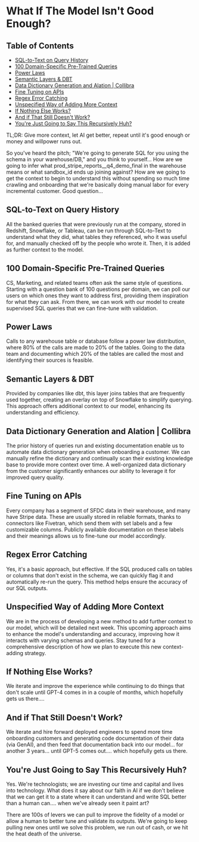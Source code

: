 # What If The Model Isn't Good Enough?

## Table of Contents
- [SQL-to-Text on Query History](#sql-to-text-on-query-history)
- [100 Domain-Specific Pre-Trained Queries](#100-domain-specific-pre-trained-queries)
- [Power Laws](#power-laws)
- [Semantic Layers & DBT](#semantic-layers--dbt)
- [Data Dictionary Generation and Alation | Collibra](#data-dictionary-generation-and-alation--collibra)
- [Fine Tuning on APIs](#fine-tuning-on-apis)
- [Regex Error Catching](#regex-error-catching)
- [Unspecified Way of Adding More Context](#unspecified-way-of-adding-more-context)
- [If Nothing Else Works?](#if-nothing-else-works)
- [And if That Still Doesn't Work?](#and-if-that-still-doesnt-work)
- [You're Just Going to Say This Recursively Huh?](#youre-just-going-to-say-this-recursively-huh)

TL;DR: Give more context, let AI get better, repeat until it's good enough or money and willpower runs out.

So you've heard the pitch; "We're going to generate SQL for you using the schema in your warehouse/DB," and you think to yourself... How are we going to infer what prod_stripe_reports_<productname3>_q4_demo_final in the warehouse means or what sandbox_id ends up joining against? How are we going to get the context to begin to understand this without spending so much time crawling and onboarding that we're basically doing manual labor for every incremental customer. Good question…

## SQL-to-Text on Query History

All the banked queries that were previously run at the company, stored in Redshift, Snowflake, or Tableau, can be run through SQL-to-Text to understand what they did, what tables they referenced, who it was useful for, and manually checked off by the people who wrote it. Then, it is added as further context to the model.

## 100 Domain-Specific Pre-Trained Queries

CS, Marketing, and related teams often ask the same style of questions. Starting with a question bank of 100 questions per domain, we can poll our users on which ones they want to address first, providing them inspiration for what they can ask. From there, we can work with our model to create supervised SQL queries that we can fine-tune with validation.

## Power Laws

Calls to any warehouse table or database follow a power law distribution, where 80% of the calls are made to 20% of the tables. Going to the data team and documenting which 20% of the tables are called the most and identifying their sources is feasible.

## Semantic Layers & DBT

Provided by companies like dbt, this layer joins tables that are frequently used together, creating an overlay on top of Snowflake to simplify querying. This approach offers additional context to our model, enhancing its understanding and efficiency.

## Data Dictionary Generation and Alation | Collibra

The prior history of queries run and existing documentation enable us to automate data dictionary generation when onboarding a customer. We can manually refine the dictionary and continually scan their existing knowledge base to provide more context over time. A well-organized data dictionary from the customer significantly enhances our ability to leverage it for improved query quality.

## Fine Tuning on APIs

Every company has a segment of SFDC data in their warehouse, and many have Stripe data. These are usually stored in reliable formats, thanks to connectors like Fivetran, which send them with set labels and a few customizable columns. Publicly available documentation on these labels and their meanings allows us to fine-tune our model accordingly.

## Regex Error Catching

Yes, it's a basic approach, but effective. If the SQL produced calls on tables or columns that don't exist in the schema, we can quickly flag it and automatically re-run the query. This method helps ensure the accuracy of our SQL outputs.

## Unspecified Way of Adding More Context

We are in the process of developing a new method to add further context to our model, which will be detailed next week. This upcoming approach aims to enhance the model's understanding and accuracy, improving how it interacts with varying schemas and queries. Stay tuned for a comprehensive description of how we plan to execute this new context-adding strategy.

## If Nothing Else Works?

We iterate and improve the experience while continuing to do things that don't scale until GPT-4 comes in in a couple of months, which hopefully gets us there….

## And if That Still Doesn't Work?

We iterate and hire forward deployed engineers to spend more time onboarding customers and generating code documentation of their data (via GenAI), and then feed that documentation back into our model… for another 3 years… until GPT-5 comes out…. which hopefully gets us there.

## You're Just Going to Say This Recursively Huh?

Yes. We're technologists; we are investing our time and capital and lives into technology. What does it say about our faith in AI if we don't believe that we can get it to a state where it can understand and write SQL better than a human can…. when we've already seen it paint art?

There are 100s of levers we can pull to improve the fidelity of a model or allow a human to better tune and validate its outputs. We're going to keep pulling new ones until we solve this problem, we run out of cash, or we hit the heat death of the universe.